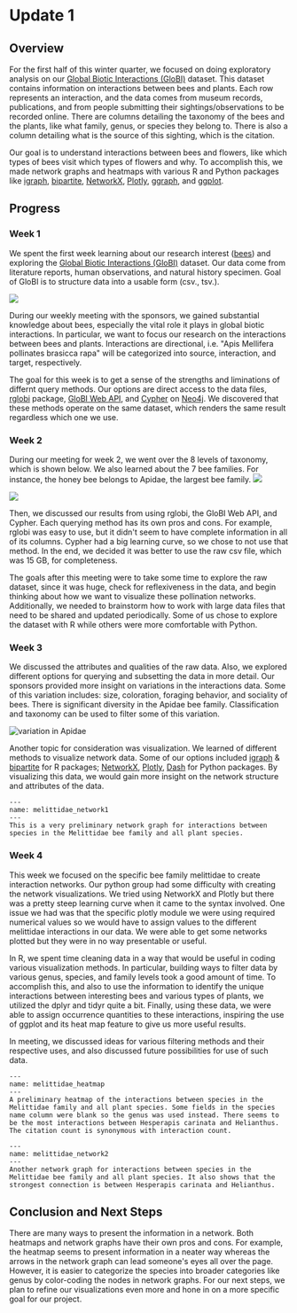 # Update 1
## Overview
For the first half of this winter quarter, we focused on doing exploratory analysis on our [Global Biotic Interactions (GloBI)](https://www.globalbioticinteractions.org/about) dataset. This dataset contains information on interactions between bees and plants. Each row represents an interaction, and the data comes from museum records, publications, and from people submitting their sightings/observations to be recorded online. There are columns detailing the taxonomy of the bees and the plants, like what family, genus, or species they belong to. There is also a column detailing what is the source of this sighting, which is the citation. 

Our goal is to understand interactions between bees and flowers, like which types of bees visit which types of flowers and why. To accomplish this, we made network graphs and heatmaps with various R and Python packages like [igraph](https://igraph.org/r/), [bipartite](https://www.rdocumentation.org/packages/bipartite/versions/2.16), [NetworkX](https://networkx.org/), [Plotly](https://plotly.com/python/), [ggraph](https://cran.r-project.org/web/packages/ggraph/index.html), and [ggplot](https://ggplot2.tidyverse.org/reference/ggplot.html).

## Progress
### Week 1
We spent the first week learning about our research interest ([bees](https://www.wikiwand.com/en/Bee)) and exploring the [Global Biotic Interactions (GloBI)](https://www.globalbioticinteractions.org/about) dataset. Our data come from literature reports, human observations, and natural history specimen. 
Goal of GloBI is to structure data into a usable form (csv., tsv.). 

![](https://github.com/angelchen7/ucsb-ds-capstone-2021.github.io/blob/main/ucsb_ds_capstone_projects_2021/projects/ccber/bee.PNG?raw=true)

During our weekly meeting with the sponsors, we gained substantial knowledge about bees, especially the vital role it plays in global biotic interactions. In particular, we want to focus our research on the interactions between bees and plants. Interactions are directional, i.e. "Apis Mellifera pollinates brasicca rapa" will be categorized into source, interaction, and target, respectively.

The goal for this week is to get a sense of the strengths and liminations of differnt query methods. Our options are direct access to the data files, [rglobi](https://github.com/ropensci/rglobi) package, [GloBI Web API](https://github.com/globalbioticinteractions/globalbioticinteractions/wiki/API), and [Cypher](https://neo4j.globalbioticinteractions.org/browser/) on [Neo4j](https://neo4j.com/developer/cypher/). We discovered that these methods operate on the same dataset, which renders the same result regardless which one we use.


### Week 2
During our meeting for week 2, we went over the 8 levels of taxonomy, which is shown below. We also learned about the 7 bee families. For instance, the honey bee belongs to Apidae, the largest bee family. 
![](https://cdn.britannica.com/78/103778-050-D797CF4F/Animals-groups-organisms-succession-general-particular.jpg)

![](https://github.com/angelchen7/ucsb-ds-capstone-2021.github.io/blob/main/ucsb_ds_capstone_projects_2021/projects/ccber/Screen%20Shot%202021-01-29%20at%204.16.20%20PM.png?raw=true)

Then, we discussed our results from using rglobi, the GloBI Web API, and Cypher. Each querying method has its own pros and cons. For example, rglobi was easy to use, but it didn't seem to have complete information in all of its columns. Cypher had a big learning curve, so we chose to not use that method. In the end, we decided it was better to use the raw csv file, which was 15 GB, for completeness. 

The goals after this meeting were to take some time to explore the raw dataset, since it was huge, check for reflexiveness in the data, and begin thinking about how we want to visualize these pollination networks. Additionally, we needed to brainstorm how to work with large data files that need to be shared and updated periodically. Some of us chose to explore the dataset with R while others were more comfortable with Python.

### Week 3
We discussed the attributes and qualities of the raw data. Also, we explored different options for querying and subsetting the data in more detail. Our sponsors provided more insight on variations in the interactions data. Some of this variation includes: size, coloration, foraging behavior, and sociality of bees. There is significant diversity in the Apidae bee family. Classification and taxonomy can be used to filter some of this variation. 

![](https://github.com/angelchen7/ucsb-ds-capstone-2021.github.io/blob/main/ucsb_ds_capstone_projects_2021/projects/ccber/different_bees.png?raw=true "variation in Apidae")

Another topic for consideration was visualization. We learned of different methods to visualize network data. Some of our options included [igraph](https://igraph.org/r/) & [bipartite](https://www.rdocumentation.org/packages/bipartite/versions/2.16) for R packages; [NetworkX](https://networkx.org/), [Plotly](https://plotly.com/python/), [Dash](https://dash.plotly.com/) for Python packages. By visualizing this data, we would gain more insight on the network structure and attributes of the data.

 ```{figure} Rplot04.png
---
name: melittidae_network1
---
This is a very preliminary network graph for interactions between species in the Melittidae bee family and all plant species.  
```

### Week 4

This week we focused on the specific bee family melittidae to create interaction networks. Our python group had some difficulty with creating the network visualizations. We tried using NetworkX and Plotly but there was a pretty steep learning curve when it came to the syntax involved. One issue we had was that the specific plotly module we were using required numerical values so we would have to assign values to the different melittidae interactions in our data. We were able to get some networks plotted but they were in no way presentable or useful. 

In R, we spent time cleaning data in a way that would be useful in coding various visualization methods. In particular, building ways to filter data by various genus, species, and family levels took a good amount of time. To accomplish this, and also to use the information to identify the unique interactions between interesting bees and various types of plants, we utilized the dplyr and tidyr quite a bit. Finally, using these data, we were able to assign occurrence quantities to these interactions, inspiring the use of ggplot and its heat map feature to give us more useful results. 

In meeting, we discussed ideas for various filtering methods and their respective uses, and also discussed future possibilities for use of such data.

 ```{figure} melittidae_heatmap.png
---
name: melittidae_heatmap
---
A preliminary heatmap of the interactions between species in the Melittidae family and all plant species. Some fields in the species name column were blank so the genus was used instead. There seems to be the most interactions between Hesperapis carinata and Helianthus. The citation count is synonymous with interaction count. 
```

 ```{figure} melittidae_network.png
---
name: melittidae_network2
---
Another network graph for interactions between species in the Melittidae bee family and all plant species. It also shows that the strongest connection is between Hesperapis carinata and Helianthus.
```

## Conclusion and Next Steps
There are many ways to present the information in a network. Both heatmaps and network graphs have their own pros and cons. For example, the heatmap seems to present information in a neater way whereas the arrows in the network graph can lead someone's eyes all over the page. However, it is easier to categorize the species into broader categories like genus by color-coding the nodes in network graphs. For our next steps, we plan to refine our visualizations even more and hone in on a more specific goal for our project.
